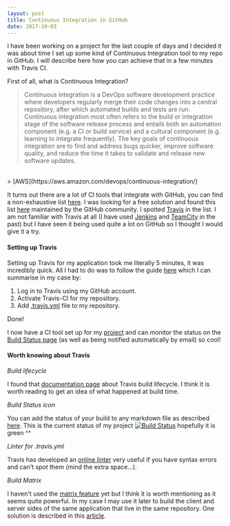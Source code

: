 ```yaml
---
layout: post
title: Continuous Integration in GitHub
date: 2017-10-03
---
```


I have been working on a project for the last couple of days and I decided it was about time I set up some kind of Continuous Integration tool to my repo in GitHub. I will describe here how you can achieve that in a few minutes with Travis CI.

First of all, what is Continuous Integration?

> Continuous integration is a DevOps software development practice where developers regularly merge their code changes into a central repository, after which automated builds and tests are run. Continuous integration most often refers to the build or integration stage of the software release process and entails both an automation component (e.g. a CI or build service) and a cultural component (e.g. learning to integrate frequently). The key goals of continuous integration are to find and address bugs quicker, improve software quality, and reduce the time it takes to validate and release new software updates.
<br />
> [AWS](https://aws.amazon.com/devops/continuous-integration/)


It turns out there are a lot of CI tools that integrate with GitHub, you can find a non-exhaustive list [here](https://github.com/marketplace/category/continuous-integration). I was looking for a free solution and found this list [here](https://github.com/ligurio/Continuous-Integration-services/blob/master/continuous-integration-services-list.md) maintained by the GitHub community. I spotted [Travis](https://travis-ci.org) in the list. I am not familiar with Travis at all (I have used [Jenkins](https://jenkins.io/) and [TeamCity](https://www.jetbrains.com/teamcity/) in the past) but I have seen it being used quite a lot on GitHub so I thought I would give it a try.

#### Setting up Travis

Setting up Travis for my application took me literally 5 minutes, it was incredibly quick. All I had to do was to follow the guide [here](https://docs.travis-ci.com/user/getting-started/) which I can summarise in my case by:

1. Log in to Travis using my GitHub account.
2. Activate Travis-CI for my repository.
3. Add [.travis.yml](https://github.com/caroleolivier/minimal-react-starter/blob/v3.0.0/.travis.yml) file to my repository.

Done!

I now have a CI tool set up for my [project](https://github.com/caroleolivier/minimal-react-starter/tree/v3.0.0) and can monitor the status on the [Build Status page](https://travis-ci.org/caroleolivier/minimal-react-starter) (as well as being notified automatically by email) so cool!


#### Worth knowing about Travis

_Build lifecycle_

I found that [documentation page](https://docs.travis-ci.com/user/customizing-the-build#The-Build-Lifecycle) about Travis build lifecycle. I think it is worth reading to get an idea of what happened at build time.

_Build Status icon_

You can add the status of your build to any markdown file as described [here](https://docs.travis-ci.com/user/status-images/). This is the current status of my project [![Build Status](https://travis-ci.org/caroleolivier/minimal-react-starter.svg?branch=master)](https://travis-ci.org/caroleolivier/minimal-react-starter) hopefully it is green ^^

_Linter for .travis.yml_

Travis has developed an [online linter](http://lint.travis-ci.org/) very useful if you have syntax errors and can't spot them (mind the extra space...).

_Build Matrix_

I haven't used the [matrix feature](https://docs.travis-ci.com/user/customizing-the-build/#Build-Matrix) yet but I think it is worth mentioning as it seems quite powerful. In my case I may use it later to build the client and server sides of the same application that live in the same repository. One solution is described in this [article](https://lord.io/blog/2014/travis-multiple-subdirs/).

